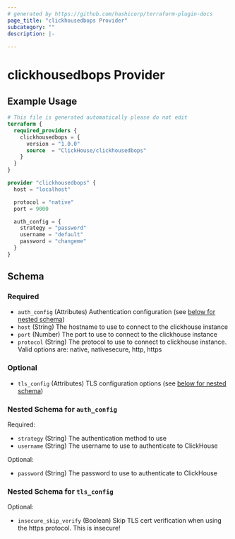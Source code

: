 ```yaml
---
# generated by https://github.com/hashicorp/terraform-plugin-docs
page_title: "clickhousedbops Provider"
subcategory: ""
description: |-
  
---
```


# clickhousedbops Provider



## Example Usage

```terraform
# This file is generated automatically please do not edit
terraform {
  required_providers {
    clickhousedbops = {
      version = "1.0.0"
      source  = "ClickHouse/clickhousedbops"
    }
  }
}

provider "clickhousedbops" {
  host = "localhost"

  protocol = "native"
  port = 9000

  auth_config = {
    strategy = "password"
    username = "default"
    password = "changeme"
  }
}
```

<!-- schema generated by tfplugindocs -->
## Schema

### Required

- `auth_config` (Attributes) Authentication configuration (see [below for nested schema](#nestedatt--auth_config))
- `host` (String) The hostname to use to connect to the clickhouse instance
- `port` (Number) The port to use to connect to the clickhouse instance
- `protocol` (String) The protocol to use to connect to clickhouse instance. Valid options are: native, nativesecure, http, https

### Optional

- `tls_config` (Attributes) TLS configuration options (see [below for nested schema](#nestedatt--tls_config))

<a id="nestedatt--auth_config"></a>
### Nested Schema for `auth_config`

Required:

- `strategy` (String) The authentication method to use
- `username` (String) The username to use to authenticate to ClickHouse

Optional:

- `password` (String) The password to use to authenticate to ClickHouse


<a id="nestedatt--tls_config"></a>
### Nested Schema for `tls_config`

Optional:

- `insecure_skip_verify` (Boolean) Skip TLS cert verification when using the https protocol. This is insecure!
